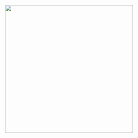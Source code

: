 <p align = "center"><img src="https://cdn.jsdelivr.net/gh/zcr07/img@main/images/20241101223551.png" style="width:400px;"><br><br>